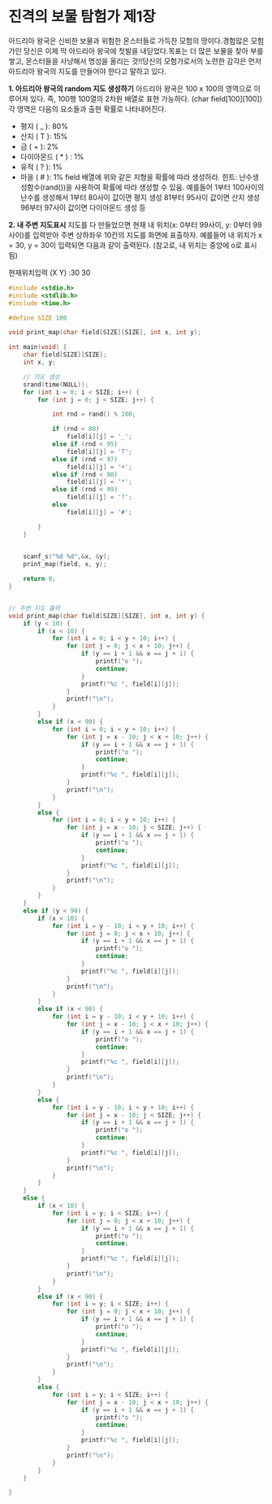 # 진격의 보물 탐험가 제1장

아드리아 왕국은 신비한 보물과 위험한 몬스터들로 가득찬 모험의 땅이다.경험많은 모험가인 당신은 이제 막 아드리아 왕국에 첫발을 내딛었다.목표는 더 많은 보물을 찾아 부를 쌓고, 몬스터들을 사냥해서 명성을 올리는 것!!당신의 모험가로서의 노련한 감각은 먼저 아드리아 왕국의 지도를 만들어야 한다고 말하고 있다.

**1. 아드리아 왕국의 random 지도 생성하기**
아드리아 왕국은 100 x 100의 영역으로 이루어져 있다. 
즉, 100행 100열의 2차원 배열로 표현 가능하다. (char field[100][100])
각 영역은 다음의 요소들과 출현 확률로 나타내어진다.

- 평지 ( _ ): 80%
- 산지 ( T ): 15%
- 금 ( + ): 2%
- 다이아몬드 ( * ) : 1%
- 유적 ( ? ): 1%
- 마을 ( # ): 1%
field 배열에 위와 같은 지형을 확률에 따라 생성하라.
힌트: 난수생성함수(rand())을 사용하여 확률에 따라 생성할 수 있음.
예를들어 1부터 100사이의 난수를 생성해서
1부터 80사이 값이면 평지 생성
81부터 95사이 값이면 산지 생성
96부터 97사이 값이면 다이아몬드 생성 등



**2. 내 주변 지도표시**
지도를 다 만들었으면 현재 내 위치(x: 0부터 99사이, y: 0부터 99사이)를 입력받아 
주변 상하좌우 10칸의 지도를 화면에 표출하자.
예를들어 내 위치가 x = 30, y = 30이 입력되면 다음과 같이 출력된다.
(참고로, 내 위치는 중앙에 o로 표시됨)

현재위치입력 (X Y) :30 30

```c
#include <stdio.h>
#include <stdlib.h>
#include <time.h>

#define SIZE 100

void print_map(char field[SIZE][SIZE], int x, int y);

int main(void) {
	char field[SIZE][SIZE];
	int x, y;

	// 지도 생성
	srand(time(NULL));
	for (int i = 0; i < SIZE; i++) {
		for (int j = 0; j < SIZE; j++) {

			int rnd = rand() % 100;

			if (rnd < 80)
				field[i][j] = '_';
			else if (rnd < 95)
				field[i][j] = 'T';
			else if (rnd < 97)
				field[i][j] = '+';
			else if (rnd < 98)
				field[i][j] = '*';
			else if (rnd < 99)
				field[i][j] = '?';
			else
				field[i][j] = '#';

		}
	}

	
	scanf_s("%d %d",&x, &y);
	print_map(field, x, y);

	return 0;
}


// 주변 지도 출력
void print_map(char field[SIZE][SIZE], int x, int y) {
	if (y < 10) {
		if (x < 10) {
			for (int i = 0; i < y + 10; i++) {
				for (int j = 0; j < x + 10; j++) {
					if (y == i + 1 && x == j + 1) {
						printf("o ");
						continue;
					}
					printf("%c ", field[i][j]);
				}
				printf("\n");
			}
		}
		else if (x < 90) {
			for (int i = 0; i < y + 10; i++) {
				for (int j = x - 10; j < x + 10; j++) {
					if (y == i + 1 && x == j + 1) {
						printf("o ");
						continue;
					}
					printf("%c ", field[i][j]);
				}
				printf("\n");
			}
		}
		else {
			for (int i = 0; i < y + 10; i++) {
				for (int j = x - 10; j < SIZE; j++) {
					if (y == i + 1 && x == j + 1) {
						printf("o ");
						continue;
					}
					printf("%c ", field[i][j]);
				}
				printf("\n");
			}
		}
	}
	else if (y < 90) {
		if (x < 10) {
			for (int i = y - 10; i < y + 10; i++) {
				for (int j = 0; j < x + 10; j++) {
					if (y == i + 1 && x == j + 1) {
						printf("o ");
						continue;
					}
					printf("%c ", field[i][j]);
				}
				printf("\n");
			}
		}
		else if (x < 90) {
			for (int i = y - 10; i < y + 10; i++) {
				for (int j = x - 10; j < x + 10; j++) {
					if (y == i + 1 && x == j + 1) {
						printf("o ");
						continue;
					}
					printf("%c ", field[i][j]);
				}
				printf("\n");
			}
		}
		else {
			for (int i = y - 10; i < y + 10; i++) {
				for (int j = x - 10; j < SIZE; j++) {
					if (y == i + 1 && x == j + 1) {
						printf("o ");
						continue;
					}
					printf("%c ", field[i][j]);
				}
				printf("\n");
			}
		}
	}
	else {
		if (x < 10) {
			for (int i = y; i < SIZE; i++) {
				for (int j = 0; j < x + 10; j++) {
					if (y == i + 1 && x == j + 1) {
						printf("o ");
						continue;
					}
					printf("%c ", field[i][j]);
				}
				printf("\n");
			}
		}
		else if (x < 90) {
			for (int i = y; i < SIZE; i++) {
				for (int j = 0; j < x + 10; j++) {
					if (y == i + 1 && x == j + 1) {
						printf("o ");
						continue;
					}
					printf("%c ", field[i][j]);
				}
				printf("\n");
			}
		}
		else {
			for (int i = y; i < SIZE; i++) {
				for (int j = x - 10; j < x + 10; j++) {
					if (y == i + 1 && x == j + 1) {
						printf("o ");
						continue;
					}
					printf("%c ", field[i][j]);
				}
				printf("\n");
			}
		}
	}

}
```


